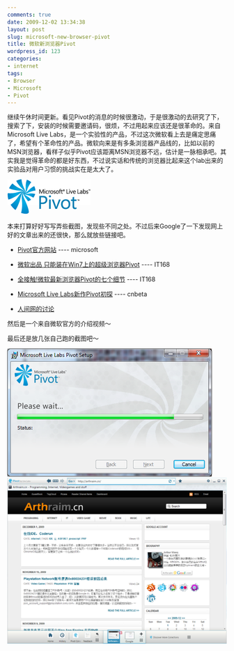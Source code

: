 ```yaml
---
comments: true
date: 2009-12-02 13:34:38
layout: post
slug: microsoft-new-browser-pivot
title: 微软新浏览器Pivot
wordpress_id: 123
categories:
- internet
tags:
- Browser
- Microsoft
- Pivot
---
```


继续午休时间更新。看见Pivot的消息的时候很激动，于是很激动的去研究了下，搜索了下，安装的时候需要邀请码，很烦，不过用起来应该还是很革命的。来自Microsoft Live Labs，是一个实验性的产品，不过这次微软看上去是痛定思痛了，希望有个革命性的产品。微软向来是有多条浏览器产品线的，比如以前的MSN浏览器，看样子似乎Pivot应该距离MSN浏览器不远，估计是一脉相承吧。其实我是觉得革命的都是好东西，不过说实话和传统的浏览器比起来这个lab出来的实验品对用户习惯的挑战实在是太大了。




![](/images/uploads/zb/logo-pivot.png)




本来打算好好写写弄些截图，发现些不同之处。不过后来Google了一下发现网上好的文章出来的还很快，那么就放些链接吧。






  * [Pivot官方网站](http://www.getpivot.com/) ---- microsoft


  * [微软出品 只能装在Win7上的超级浏览器Pivot](http://d1.it168.com/show/28932.html) ---- IT168


  * [全接触!微软最新浏览器Pivot的七个细节](http://software.it168.com/a2009/1130/817/000000817305.shtml) ---- IT168


  * [Microsoft Live Labs新作Pivot初探](http://www.cnbeta.com/articles/98919.htm) ---- cnbeta


  * [人间网的讨论](http://rensea.com/home?url=http%3A%2F%2Frensea.com%2Fdd%2Fconversation%3Fid%3D284670%26page%3D1)




然后是一个来自微软官方的介绍视频～





最后还是放几张自己跑的截图吧～




[![](/images/uploads/zb/2006-12-02_pivot_installing.png)](/images/uploads/zb/2006-12-02_pivot_installing.png)[![](/images/uploads/zb/2009-12-02_pivot_runtime.png)](/images/uploads/zb/2009-12-02_pivot_runtime.png)
